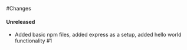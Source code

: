 #Changes

#### Unreleased

- Added basic npm files, added express as a setup, added hello world functionality #1